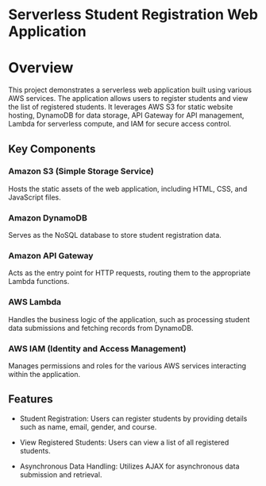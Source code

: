 # Serverless Student Registration Web Application
# Overview
This project demonstrates a serverless web application built using various AWS services. The application allows users to register students and view the list of registered students. It leverages AWS S3 for static website hosting, DynamoDB for data storage, API Gateway for API management, Lambda for serverless compute, and IAM for secure access control.

## Key Components
### Amazon S3 (Simple Storage Service)
Hosts the static assets of the web application, including HTML, CSS, and JavaScript files.

### Amazon DynamoDB
Serves as the NoSQL database to store student registration data.

### Amazon API Gateway
Acts as the entry point for HTTP requests, routing them to the appropriate Lambda functions.

### AWS Lambda
Handles the business logic of the application, such as processing student data submissions and fetching records from DynamoDB.

### AWS IAM (Identity and Access Management)
Manages permissions and roles for the various AWS services interacting within the application.



## Features
* Student Registration: Users can register students by providing details such as name,    email, gender, and course.

* View Registered Students: Users can view a list of all registered students.
* Asynchronous Data Handling: Utilizes AJAX for asynchronous data submission and          retrieval.
